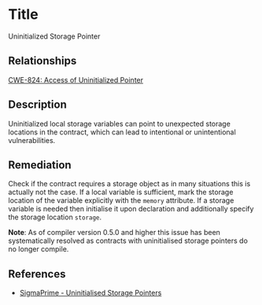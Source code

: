 # Title
Uninitialized Storage Pointer

## Relationships
[CWE-824: Access of Uninitialized Pointer](https://cwe.mitre.org/data/definitions/824.html)

## Description
Uninitialized local storage variables can point to unexpected storage locations in the contract, which can lead to intentional or unintentional vulnerabilities.

## Remediation
Check if the contract requires a storage object as in many situations this is actually not the case. If a local variable is sufficient, mark the storage location of the variable explicitly with the `memory` attribute. If a storage variable is needed then initialise it upon declaration and additionally specify the storage location `storage`.

**Note**: As of compiler version 0.5.0 and higher this issue has been systematically resolved as contracts with uninitialised storage pointers do no longer compile. 

## References
- [SigmaPrime - Uninitialised Storage Pointers](https://github.com/sigp/solidity-security-blog#unintialised-storage-pointers-1)

